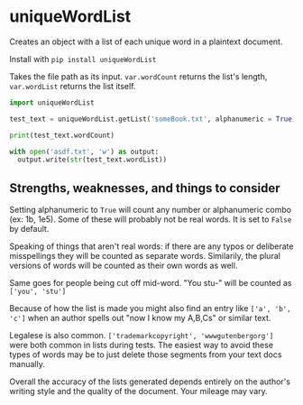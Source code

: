 # uniqueWordList
Creates an object with a list of each unique word in a plaintext document.

Install with ```pip install uniqueWordList```

Takes the file path as its input. ```var.wordCount``` returns the list's length, ```var.wordList``` returns the list itself.

```python
import uniqueWordList

test_text = uniqueWordList.getList('someBook.txt', alphanumeric = True)

print(test_text.wordCount)

with open('asdf.txt', 'w') as output:
  output.write(str(test_text.wordList))
  ```

## Strengths, weaknesses, and things to consider
Setting alphanumeric to ```True``` will count any number or alphanumeric combo (ex: 1b, 1e5). Some of these will probably not be real words. It is set to ```False``` by default.

Speaking of things that aren't real words: if there are any typos or deliberate misspellings they will be counted as separate words. Similarily, the plural versions of words will be counted as their own words as well. 

Same goes for people being cut off mid-word. "You stu-" will be counted as ```['you', 'stu']```

Because of how the list is made you might also find an entry like ```['a', 'b', 'c']``` when an author spells out "now I know my A,B,Cs" or similar text. 

Legalese is also common. ```['trademarkcopyright', 'wwwgutenbergorg']``` were both common in lists during tests. The easiest way to avoid these types of words may be to just delete those segments from your text docs manually. 

Overall the accuracy of the lists generated depends entirely on the author's writing style and the quality of the document. Your mileage may vary.

